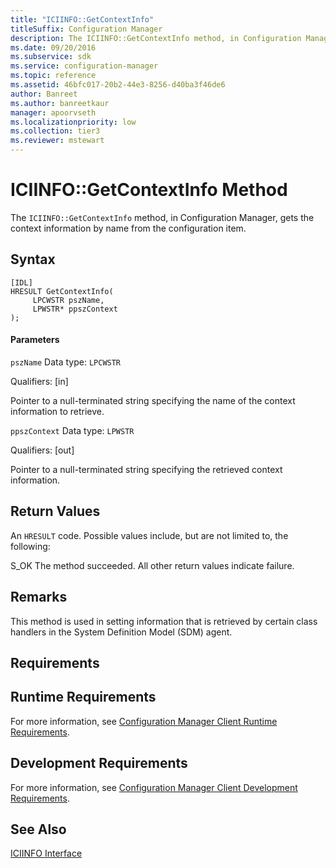 ```yaml
---
title: "ICIINFO::GetContextInfo"
titleSuffix: Configuration Manager
description: The ICIINFO::GetContextInfo method, in Configuration Manager, gets the context information by name from the configuration item.
ms.date: 09/20/2016
ms.subservice: sdk
ms.service: configuration-manager
ms.topic: reference
ms.assetid: 46bfc017-20b2-44e3-8256-d40ba3f46de6
author: Banreet
ms.author: banreetkaur
manager: apoorvseth
ms.localizationpriority: low
ms.collection: tier3
ms.reviewer: mstewart
---
```

# ICIINFO::GetContextInfo Method
The `ICIINFO::GetContextInfo` method, in Configuration Manager, gets the context information by name from the configuration item.

## Syntax

```
[IDL]
HRESULT GetContextInfo(
     LPCWSTR pszName,
     LPWSTR* ppszContext
);
```

#### Parameters
 `pszName`
 Data type: `LPCWSTR`

 Qualifiers: [in]

 Pointer to a null-terminated string specifying the name of the context information to retrieve.

 `ppszContext`
 Data type: `LPWSTR`

 Qualifiers: [out]

 Pointer to a null-terminated string specifying the retrieved context information.

## Return Values
 An `HRESULT` code. Possible values include, but are not limited to, the following:

 S_OK
 The method succeeded. All other return values indicate failure.

## Remarks
 This method is used in setting information that is retrieved by certain class handlers in the System Definition Model (SDM) agent.

## Requirements

## Runtime Requirements
 For more information, see [Configuration Manager Client Runtime Requirements](../../../../../develop/core/reqs/client-runtime-requirements.md).

## Development Requirements
 For more information, see [Configuration Manager Client Development Requirements](../../../../../develop/core/reqs/client-development-requirements.md).

## See Also
 [ICIINFO Interface](../../../../../develop/reference/core/clients/client-classes/iciinfo-interface.md)
